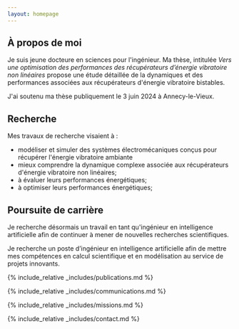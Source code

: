 ```yaml
---
layout: homepage
---
```


## À propos de moi

Je suis jeune docteure en sciences pour l'ingénieur.
Ma thèse, intitulée *Vers une optimisation des performances des récupérateurs d’énergie vibratoire non linéaires* propose une étude détaillée de la dynamiques et des performances associées aux récupérateurs d'énergie vibratoire bistables.

J'ai soutenu ma thèse publiquement le 3 juin 2024 à Annecy-le-Vieux.

## Recherche

Mes travaux de recherche visaient à :

- modéliser et simuler des systèmes électromécaniques conçus pour récupérer l'énergie vibratoire ambiante
- mieux comprendre la dynamique complexe associée aux récupérateurs d'énergie vibratoire non linéaires; 
- à évaluer leurs performances énergétiques;
- à optimiser leurs performances énergétiques;

## Poursuite de carrière

Je recherche désormais un travail en tant qu'ingénieur en intelligence artificielle afin de continuer à mener de nouvelles recherches scientifiques.

Je recherche un poste d’ingénieur en intelligence artificielle afin de mettre mes compétences en calcul scientifique et en modélisation au service de projets innovants.

{% include_relative _includes/publications.md %}

{% include_relative _includes/communications.md %}

{% include_relative _includes/missions.md %}

{% include_relative _includes/contact.md %}

